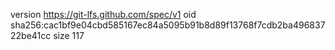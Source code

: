 version https://git-lfs.github.com/spec/v1
oid sha256:cac1bf9e04cbd585167ec84a5095b91b8d89f13768f7cdb2ba49683722be41cc
size 117
